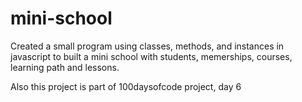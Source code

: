 # mini-school

Created a small program using classes, methods, and instances in javascript to built a mini school with students, memerships, courses, learning path and lessons.

Also this project is part of 100daysofcode project, day 6
